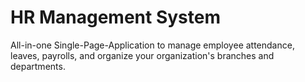 # HR Management System
All-in-one Single-Page-Application to manage employee attendance, leaves, payrolls,
and organize your organization's branches and departments.




 
